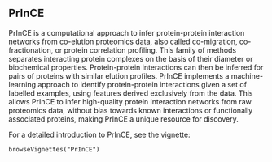 ## PrInCE

PrInCE is a computational approach to infer protein-protein interaction networks from co-elution proteomics data, also called co-migration, co-fractionation, or protein correlation profiling. This family of methods separates interacting protein complexes on the basis of their diameter or biochemical properties. Protein-protein interactions can then be inferred for pairs of proteins with similar elution profiles. PrInCE implements a machine-learning approach to identify protein-protein interactions given a set of labelled examples, using features derived exclusively from the data. This allows PrInCE to infer high-quality protein interaction networks from raw proteomics data, without bias towards known interactions or functionally associated proteins, making PrInCE a unique resource for discovery.

For a detailed introduction to PrInCE, see the vignette:

```
browseVignettes("PrInCE")
